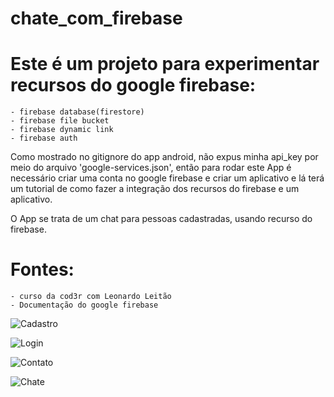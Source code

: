 # chate_com_firebase

# Este é um projeto para experimentar recursos do google firebase:
    - firebase database(firestore)
    - firebase file bucket
    - firebase dynamic link
    - firebase auth

Como mostrado no gitignore do app android, não expus minha api_key por meio do arquivo 'google-services.json', então para rodar este App é necessário criar uma conta no google firebase e criar um aplicativo e lá terá um tutorial de como fazer a integração dos recursos do firebase e um aplicativo.

O App se trata de um chat para pessoas cadastradas, usando recurso do firebase.

# Fontes:
    - curso da cod3r com Leonardo Leitão
    - Documentação do google firebase

![Cadastro](cadastro.png)


![Login](login.png)


![Contato](contato.png)


![Chate](chat.png)